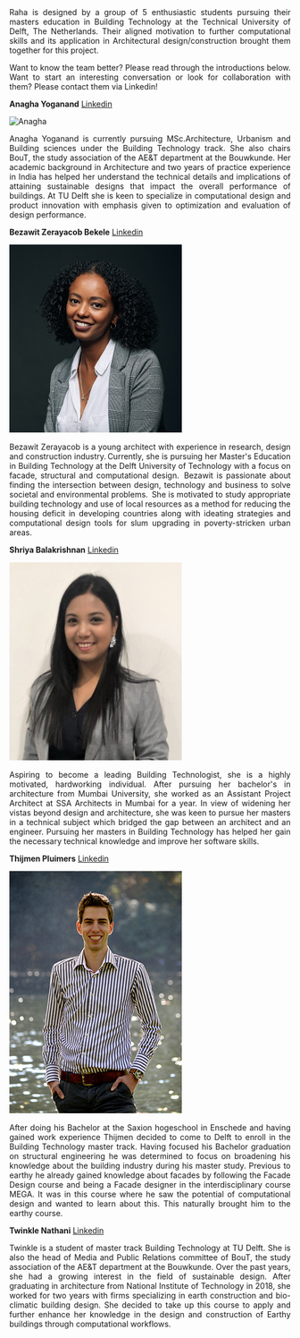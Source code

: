 <div style="text-align: justify"> 
Raha is designed by a group of 5 enthusiastic students pursuing their masters education in Building Technology at the Technical University of Delft, The Netherlands. Their aligned motivation to further computational skills and its application in Architectural design/construction brought them together for this project.   

Want to know the team better? Please read through the introductions below. Want to start an interesting conversation or look for collaboration with them? Please contact them via Linkedin!   
</div>

**Anagha Yoganand** [Linkedin](https://www.linkedin.com/in/anagha-yoganand/)

![Anagha](img/AnaghaYoganand-Portrait.JPG)  
<div style="text-align: justify"> 
Anagha Yoganand is currently pursuing MSc.Architecture, Urbanism and Building sciences under the Building Technology track. She also chairs BouT, the study association of the AE&T department at the Bouwkunde. Her academic background in Architecture and two years of practice experience in India has helped her understand the technical details and implications of attaining sustainable designs that impact the overall performance of buildings. At TU Delft she is keen to specialize in computational design and product innovation with emphasis given to optimization and evaluation of design performance.  
</div>

**Bezawit Zerayacob Bekele** [Linkedin](https://www.linkedin.com/in/bezawit-zerayacob-bekele/)

![Beza.jpg](img/Beza.jpg)  
<div style="text-align: justify"> 
Bezawit Zerayacob is a young architect with experience in research, design and construction industry. Currently, she is pursuing her Master's Education in Building Technology at the Delft University of Technology with a focus on facade, structural and computational design.  Bezawit is passionate about finding the intersection between design, technology and business to solve societal and environmental problems.  She is motivated to study appropriate building technology and use of local resources as a method for reducing the housing deficit in developing countries along with ideating strategies and computational design tools for slum upgrading in poverty-stricken urban areas. 
</div>

**Shriya Balakrishnan** [Linkedin](https://www.linkedin.com/in/shriyabalakrishnan/)

![Shriya.jpg](img/shriya.jpg)  
<div style="text-align: justify"> 
Aspiring to become a leading Building Technologist, she is a highly motivated, hardworking individual. After pursuing her bachelor's in architecture from Mumbai University, she worked as an Assistant Project Architect at SSA Architects in Mumbai for a year.
In view of widening her vistas beyond design and architecture, she was keen to pursue her masters in a technical subject which bridged the gap between an architect and an engineer. Pursuing her masters in Building Technology has helped her gain the necessary technical knowledge and improve her software skills. 
</div>

**Thijmen Pluimers** [Linkedin](https://www.linkedin.com/in/thijmenpluimers/)  

![Thijmen](img/Thijmen.JPG)
<div style="text-align: justify"> 
After doing his Bachelor at the Saxion hogeschool  in Enschede and having gained work experience Thijmen decided to come to Delft to enroll in the Building Technology master track.
Having focused his Bachelor graduation on structural engineering he was determined to focus on broadening his knowledge about the building industry during his master study. Previous to earthy he already gained knowledge about facades by following the Facade Design course and being a Facade designer in the interdisciplinary course MEGA. It was in this course where he saw the potential of computational design and wanted to learn about this. This naturally brought him to the earthy course.  
</div>

**Twinkle Nathani** [Linkedin](https://www.linkedin.com/in/twinkle-nathani-88036a105/)  
<div style="text-align: justify"> 
Twinkle is a student of master track Building Technology at TU Delft. She is also the head of Media and Public Relations committee of BouT, the study association of the AE&T department at the Bouwkunde. Over the past years, she had a growing interest in the field of sustainable design. After graduating in architecture from National Institute of Technology in 2018, she worked for two years with firms specializing in earth construction and bio-climatic building design. She decided to take up this course to apply and further enhance her knowledge in the design and construction of Earthy buildings through computational workflows.
</div>
